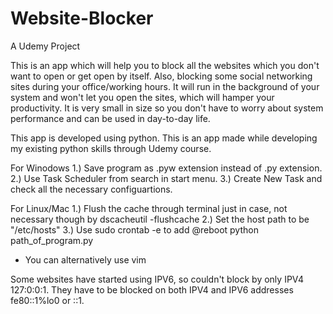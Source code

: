# Website-Blocker

A Udemy Project

This is an app which will help you to block all the websites which you don't want to open or get open by itself. Also, blocking some social networking sites during your office/working hours. It will run in the background of your system and won't let you open the sites, which will hamper your productivity. It is very small in size so you don't have to worry about system performance and can be used in day-to-day life.

This app is developed using python. This is an app made while developing my existing python skills through Udemy course.

For Winodows
1.) Save program as .pyw extension instead of .py extension.
2.) Use Task Scheduler from search in start menu.
3.) Create New Task and check all the necessary configuartions.

For Linux/Mac
1.) Flush the cache through terminal just in case, not necessary though by dscacheutil -flushcache
2.) Set the host path to be "/etc/hosts"
3.) Use sudo crontab -e to add @reboot python path_of_program.py
  * You can alternatively use vim
  
Some websites have started using IPV6, so couldn't block by only IPV4 127:0:0:1. They have to be blocked on both IPV4 and IPV6 addresses fe80::1%lo0 or ::1. 
